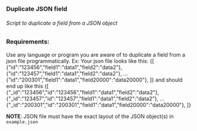 ### Duplicate JSON field

###### Script to duplicate a field from a JSON object

### Requirements:

Use any language or program you are aware of to duplicate a field from a json file
programmatically.
Ex: Your json file looks like this:
{[
{"id":"123456","field1":"data1","field2":"data2"},
{"id":"123457","field1":"data1","field2":"data2"},
…
{"id":"200301","field1":"data1","field20000":"data20000"},
]}
and should end up like this
{[
{"_id":"123456","id":"123456","field1":"data1","field2":"data2"},
{"_id":"123457","id":"123457","field1":"data1","field2":"data2"},
…
{"_id":"200301","id":"200301","field1":"data1","field20000":"data20000"},
]}

**NOTE**: JSON file must have the exact layout of the JSON object(s) in `example.json`
